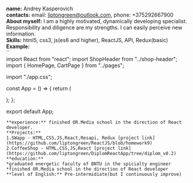**name:** Andrey Kasperovich  
**contacts:** email: liptongreen@outlook.com, phone: +375292667900  
**About myself:** I am a highly motivated, dynamically developing specialist. Responsibility and diligence are my strengths. I can easily perceive new information.  
**Skills:** html5, css3, js(es6 and higher), ReactJS, API, Redux(basic)  
**Example:**   
``  
import React from "react";
import ShopHeader from "../shop-header";
import { HomePage, CartPage } from "../pages";

import "./app.css";

const App = () => {
    return (
        <main role="main" className="container">
            <ShopHeader numItems={5} total={210} />
            <HomePage />
            <CartPage />
        </main>
    );
};

export default App;
```
**experience:** finished OR.Media school in the direction of React developer.  
**Projects:**   
1.SWapp - HTML,CSS,JS,React,Resapi, Redux [project link](https://github.com/liptongreen/ReactJS/blob/homework9)
2.CoffeeShop - HTML,CSS,JS,React [project link](https://github.com/liptongreen/DiplomReactApp/tree/diplom_v0.2)
**education:**   
*graduated energetic faculty of BNTU in the spicialty engineer
*finished OR.Media school in the direction of React developer  
**level of English:** Pre-intermidiate(but I continuously improve)  
